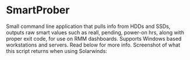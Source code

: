 # SmartProber
Small command line application that pulls info from HDDs and SSDs, outputs raw smart values such as reall, pending, power-on hrs, along with proper exit code, for use on RMM dashboards. Supports Windows based workstations and servers. Read below for more info. Screenshot of what this script returns when using Solarwinds: 
